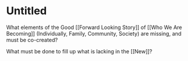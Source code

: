 # Untitled


What elements of the Good [[Forward Looking Story]] of [[Who We Are Becoming]] (Individually, Family, Community, Society) are missing, and must be co-created? 

What must be done to fill up what is lacking in the [[New]]?  
